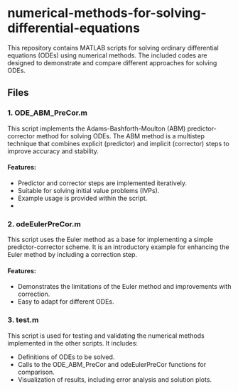 # numerical-methods-for-solving-differential-equations

This repository contains MATLAB scripts for solving ordinary differential equations (ODEs) using numerical methods. The included codes are designed to demonstrate and compare different approaches for solving ODEs.

## Files
### 1. ODE_ABM_PreCor.m

This script implements the Adams-Bashforth-Moulton (ABM) predictor-corrector method for solving ODEs. The ABM method is a multistep technique that combines explicit (predictor) and implicit (corrector) steps to improve accuracy and stability.

#### Features:
*  Predictor and corrector steps are implemented iteratively.
*  Suitable for solving initial value problems (IVPs).
*  Example usage is provided within the script.
*  
### 2. odeEulerPreCor.m
   
This script uses the Euler method as a base for implementing a simple predictor-corrector scheme. It is an introductory example for enhancing the Euler method by including a correction step.

#### Features:
*  Demonstrates the limitations of the Euler method and improvements with correction.
*  Easy to adapt for different ODEs.


### 3. test.m
   
This script is used for testing and validating the numerical methods implemented in the other scripts. It includes:

*  Definitions of ODEs to be solved.
*  Calls to the ODE_ABM_PreCor and odeEulerPreCor functions for comparison.
*  Visualization of results, including error analysis and solution plots.
